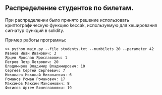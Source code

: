 ## Распределение студентов по билетам.

При распределении было принято решение использовать криптографическую функцию keccak, используемую для хеширования сигнатур функций в solidity.

Пример работы программы:

```console
>> python main.py --file students.txt --numbilets 20 --parameter 42
Иванов Иван Иванович: 3
Ярцев Ярослав Ярославович: 1
Петров Петр Петрович: 20
Владимиров Владимир Владимирович: 10
Сергеев Сергей Сергеевич: 7
Николаев Николай Николаевич: 6
Романов Роман Романович: 17
Максимов Максим Максимович: 8
Фитисов Артем Вячеславович: 19
```
